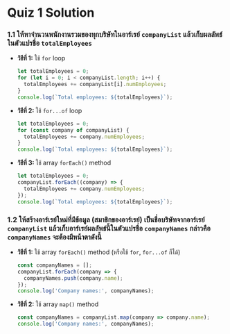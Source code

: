 # Quiz 1 Solution

### 1.1 ให้หาจำนวนพนักงานรวมของทุกบริษัทในอาร์เรย์ `companyList` แล้วเก็บผลลัพธ์ในตัวแปรชื่อ `totalEmployees`

- **วิธีที่ 1:** ใช้ `for` loop

    ```javascript
    let totalEmployees = 0;
    for (let i = 0; i < companyList.length; i++) {
      totalEmployees += companyList[i].numEmployees;
    }
    console.log(`Total employees: ${totalEmployees}`);
    ```

- **วิธีที่ 2:** ใช้ `for...of` loop

    ```javascript
    let totalEmployees = 0;
    for (const company of companyList) {
      totalEmployees += company.numEmployees;
    }
    console.log(`Total employees: ${totalEmployees}`);
    ```

- **วิธีที่ 3:** ใช้ array `forEach()` method

    ```javascript
    let totalEmployees = 0;
    companyList.forEach((company) => {
      totalEmployees += company.numEmployees;
    });
    console.log(`Total employees: ${totalEmployees}`);
    ```

### 1.2 ให้สร้างอาร์เรย์ใหม่ที่มีข้อมูล (สมาชิกของอาร์เรย์) เป็นชื่อบริษัทจากอาร์เรย์ `companyList` แล้วเก็บอาร์เรย์ผลลัพธ์นี้ในตัวแปรชื่อ `companyNames` กล่าวคือ `companyNames` จะต้องมีหน้าตาดังนี้

- **วิธีที่ 1:** ใช้ array `forEach()` method (หรือใช้ `for`, `for...of` ก็ได้)

    ```javascript
    const companyNames = [];
    companyList.forEach(company => {
      companyNames.push(company.name);
    });
    console.log('Company names:', companyNames);
    ```

- **วิธีที่ 2:** ใช้ array `map()` method

    ```javascript
    const companyNames = companyList.map(company => company.name);
    console.log('Company names:', companyNames);
    ```

